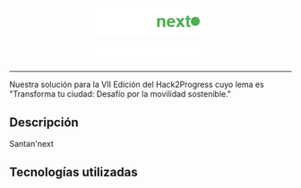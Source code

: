 <div style="display: flex; flex-direction: column; align-items: center; gap: 20px;">
    <img src="santannext.png" alt="Santan'next Logo" />
    <img src="hack2progress.png" alt="Hack2Progress Logo" width="40%" />
</div>

---

Nuestra solución para la VII Edición del Hack2Progress cuyo lema es "Transforma tu ciudad: Desafío por la movilidad sostenible."

## Descripción

Santan'next

## Tecnologías utilizadas